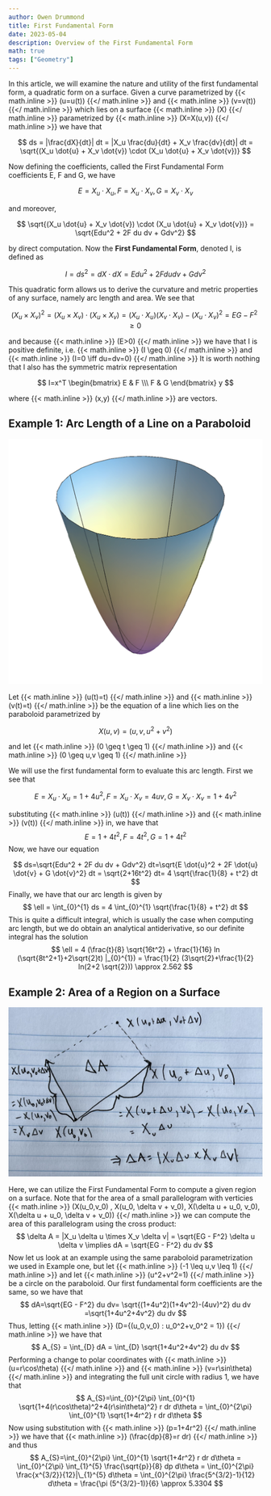 ```yaml
---
author: Owen Drummond
title: First Fundamental Form
date: 2023-05-04
description: Overview of the First Fundamental Form
math: true
tags: ["Geometry"]
---
```


In this article, we will examine the nature and utility of the first fundamental form, a quadratic form on a surface. Given a curve parametrized by 
{{< math.inline >}}
\(u=u(t)\)
{{</ math.inline >}}
and
{{< math.inline >}}
\(v=v(t)\)
{{</ math.inline >}}
which lies on a surface 
{{< math.inline >}}
\(X\)
{{</ math.inline >}}
parametrized by
{{< math.inline >}}
\(X=X(u,v)\)
{{</ math.inline >}}
we have that 

$$
ds = |\frac{dX}{dt}| dt = |X_u \frac{du}{dt} + X_v \frac{dv}{dt}| dt = \sqrt{(X_u \dot{u} + X_v \dot{v}) \cdot (X_u \dot{u} + X_v \dot{v})}
$$

Now defining the coefficients, called the First Fundamental Form coefficients E, F and G, we have 

$$
E=X_u \cdot X_u, F=X_u \cdot X_v, G=X_v \cdot X_v
$$

and moreover,

$$
\sqrt{(X_u \dot{u} + X_v \dot{v}) \cdot (X_u \dot{u} + X_v \dot{v})} = \sqrt{Edu^2 + 2F du dv + Gdv^2}
$$

by direct computation. Now the **First Fundamental Form**, denoted I, is defined as

$$
I=ds^2=dX \cdot dX = Edu^2 + 2F du dv + Gdv^2
$$

This quadratic form allows us to derive the curvature and metric properties of any surface, namely arc length and area. We see that 

$$
(X_{u} \times X_{v})^2=(X_{u} \times X_{v}) \cdot (X_{u} \times X_{v}) = (X_{u} \cdot X_{u})(X_{v} \cdot X_{v})-(X_{u} \cdot X_{v})^2=EG - F^2 \geq 0
$$
 
and because 
{{< math.inline >}}
\(E>0\)
{{</ math.inline >}}
we have that I is positive definite, i.e. 
{{< math.inline >}}
\(I \geq 0\)
{{</ math.inline >}}
and 
{{< math.inline >}}
\(I=0 \iff du=dv=0\)
{{</ math.inline >}}
It is worth nothing that I also has the symmetric matrix representation

$$
I=x^T
\begin{bmatrix}
E & F \\\
F & G 
\end{bmatrix}
y
$$

where
{{< math.inline >}}
\(x,y\)
{{</ math.inline >}}
are vectors.

## Example 1: Arc Length of a Line on a Paraboloid

![Paraboloid](FFFex1.png)

Let 
{{< math.inline >}}
\(u(t)=t\)
{{</ math.inline >}}
and
{{< math.inline >}}
\(v(t)=t\)
{{</ math.inline >}}
be the equation of a line which lies on the paraboloid parametrized by

$$
X(u,v) = (u,v,u^2+v^2)
$$

and let 
{{< math.inline >}}
\(0 \geq t \geq 1\)
{{</ math.inline >}}
and
{{< math.inline >}}
\(0 \geq u,v \geq 1\)
{{</ math.inline >}}

We will use the first fundamental form to evaluate this arc length. First we see that

$$
E=X_u \cdot X_u = 1+4u^2 ,
F=X_u \cdot X_v = 4uv ,
G=X_v \cdot X_v = 1+4v^2
$$

substituting 
{{< math.inline >}}
\(u(t)\)
{{</ math.inline >}}
and
{{< math.inline >}}
\(v(t)\)
{{</ math.inline >}}
in, we have that 
$$
E= 1+4t^2 ,
F= 4t^2 ,
G= 1+4t^2
$$
Now, we have our equation

$$
ds=\sqrt{Edu^2 + 2F du dv + Gdv^2} dt=\sqrt{E \dot{u}^2 + 2F \dot{u} \dot{v} + G \dot{v}^2} dt = \sqrt{2+16t^2} dt= 4 \sqrt{\frac{1}{8} + t^2} dt
$$
Finally, we have that our arc length is given by
$$
\ell = \int_{0}^{1} ds = 4 \int_{0}^{1} \sqrt{\frac{1}{8} + t^2} dt
$$
This is quite a difficult integral, which is usually the case when computing arc length, but we do obtain an analytical antiderivative, so our definite integral has the solution
$$
\ell = 4 (\frac{t}{8} \sqrt{16t^2} + \frac{1}{16} ln (\sqrt{8t^2+1}+2\sqrt{2}t) |_{0}^{1}) = \frac{1}{2} (3\sqrt{2}+\frac{1}{2} ln(2+2 \sqrt{2})) \approx 2.562
$$

## Example 2: Area of a Region on a Surface

![Area of a Parallelogram](IMG_0251.jpg)

Here, we can utilize the First Fundamental Form to compute a given region on a surface. Note that for the area of a small parallelogram with verticies
{{< math.inline >}}
\(X(u_0,v_0) , X(u_0, \delta v + v_0), X(\delta u + u_0, v_0), X(\delta u + u_0, \delta v + v_0)\)
{{</ math.inline >}}
we can compute the area of this parallelogram using the cross product:
$$
\delta A = |X_u \delta u \times X_v \delta v| = \sqrt{EG - F^2} \delta u \delta v \implies dA = \sqrt{EG - F^2} du dv
$$
Now let us look at an example using the same paraboloid parametrization we used in Example one, but let 
{{< math.inline >}}
\(-1 \leq u,v \leq 1\)
{{</ math.inline >}}
and let
{{< math.inline >}}
\(u^2+v^2=1\)
{{</ math.inline >}}
be a circle on the paraboloid. Our first fundamental form coefficients are the same, so we have that 
$$
dA=\sqrt{EG - F^2} du dv= \sqrt{(1+4u^2)(1+4v^2)-(4uv)^2} du dv =\sqrt{1+4u^2+4v^2} du dv
$$
Thus, letting
{{< math.inline >}}
\(D=\{(u_0,v_0) : u_0^2+v_0^2 = 1\}\)
{{</ math.inline >}}
we have that
$$
A_{S} = \int_{D} dA = \int_{D} \sqrt{1+4u^2+4v^2} du dv
$$
Performing a change to polar coordinates with 
{{< math.inline >}}
\(u=r\cos\theta\)
{{</ math.inline >}}
and
{{< math.inline >}}
\(v=r\sin\theta\)
{{</ math.inline >}}
and integrating the full unit circle with radius 1, we have that
$$
A_{S}=\int_{0}^{2\pi} \int_{0}^{1} \sqrt{1+4(r\cos\theta)^2+4(r\sin\theta)^2} r dr d\theta = \int_{0}^{2\pi} \int_{0}^{1} \sqrt{1+4r^2} r dr d\theta
$$
Now using substitution with 
{{< math.inline >}}
\(p=1+4r^2\)
{{</ math.inline >}}
we have that
{{< math.inline >}}
\(\frac{dp}{8}=r dr\)
{{</ math.inline >}}
and thus
$$
A_{S}=\int_{0}^{2\pi} \int_{0}^{1} \sqrt{1+4r^2} r dr d\theta = \int_{0}^{2\pi} \int_{1}^{5} \frac{\sqrt{p}}{8} dp d\theta = \int_{0}^{2\pi} \frac{x^{3/2}}{12}|\_{1}^{5}  d\theta = \int_{0}^{2\pi}  \frac{5^{3/2}-1}{12} d\theta = \frac{\pi (5^{3/2}-1)}{6} \approx 5.3304
$$
